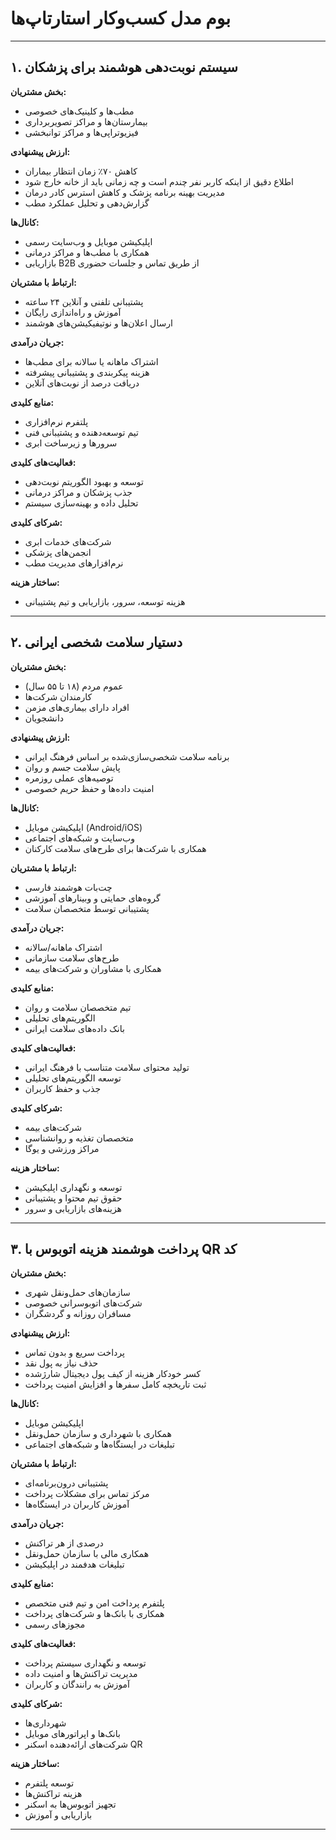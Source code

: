 
# بوم مدل کسب‌وکار استارتاپ‌ها

---

## ۱. سیستم نوبت‌دهی هوشمند برای پزشکان

**بخش مشتریان:**  
- مطب‌ها و کلینیک‌های خصوصی  
- بیمارستان‌ها و مراکز تصویربرداری  
- فیزیوتراپی‌ها و مراکز توانبخشی  

**ارزش پیشنهادی:**  
- کاهش ۷۰٪ زمان انتظار بیماران  
- اطلاع دقیق از اینکه کاربر نفر چندم است و چه زمانی باید از خانه خارج شود  
- مدیریت بهینه برنامه پزشک و کاهش استرس کادر درمان  
- گزارش‌دهی و تحلیل عملکرد مطب  

**کانال‌ها:**  
- اپلیکیشن موبایل و وب‌سایت رسمی  
- همکاری با مطب‌ها و مراکز درمانی  
- بازاریابی B2B از طریق تماس و جلسات حضوری  

**ارتباط با مشتریان:**  
- پشتیبانی تلفنی و آنلاین ۲۴ ساعته  
- آموزش و راه‌اندازی رایگان  
- ارسال اعلان‌ها و نوتیفیکیشن‌های هوشمند  

**جریان درآمدی:**  
- اشتراک ماهانه یا سالانه برای مطب‌ها  
- هزینه پیکربندی و پشتیبانی پیشرفته  
- دریافت درصد از نوبت‌های آنلاین  

**منابع کلیدی:**  
- پلتفرم نرم‌افزاری  
- تیم توسعه‌دهنده و پشتیبانی فنی  
- سرورها و زیرساخت ابری  

**فعالیت‌های کلیدی:**  
- توسعه و بهبود الگوریتم نوبت‌دهی  
- جذب پزشکان و مراکز درمانی  
- تحلیل داده و بهینه‌سازی سیستم  

**شرکای کلیدی:**  
- شرکت‌های خدمات ابری  
- انجمن‌های پزشکی  
- نرم‌افزارهای مدیریت مطب  

**ساختار هزینه:**  
- هزینه توسعه، سرور، بازاریابی و تیم پشتیبانی  

---

## ۲. دستیار سلامت شخصی ایرانی

**بخش مشتریان:**  
- عموم مردم (۱۸ تا ۵۵ سال)  
- کارمندان شرکت‌ها  
- افراد دارای بیماری‌های مزمن  
- دانشجویان  

**ارزش پیشنهادی:**  
- برنامه سلامت شخصی‌سازی‌شده بر اساس فرهنگ ایرانی  
- پایش سلامت جسم و روان  
- توصیه‌های عملی روزمره  
- امنیت داده‌ها و حفظ حریم خصوصی  

**کانال‌ها:**  
- اپلیکیشن موبایل (Android/iOS)  
- وب‌سایت و شبکه‌های اجتماعی  
- همکاری با شرکت‌ها برای طرح‌های سلامت کارکنان  

**ارتباط با مشتریان:**  
- چت‌بات هوشمند فارسی  
- گروه‌های حمایتی و وبینارهای آموزشی  
- پشتیبانی توسط متخصصان سلامت  

**جریان درآمدی:**  
- اشتراک ماهانه/سالانه  
- طرح‌های سلامت سازمانی  
- همکاری با مشاوران و شرکت‌های بیمه  

**منابع کلیدی:**  
- تیم متخصصان سلامت و روان  
- الگوریتم‌های تحلیلی  
- بانک داده‌های سلامت ایرانی  

**فعالیت‌های کلیدی:**  
- تولید محتوای سلامت متناسب با فرهنگ ایرانی  
- توسعه الگوریتم‌های تحلیلی  
- جذب و حفظ کاربران  

**شرکای کلیدی:**  
- شرکت‌های بیمه  
- متخصصان تغذیه و روانشناسی  
- مراکز ورزشی و یوگا  

**ساختار هزینه:**  
- توسعه و نگهداری اپلیکیشن  
- حقوق تیم محتوا و پشتیبانی  
- هزینه‌های بازاریابی و سرور  

---

## ۳. پرداخت هوشمند هزینه اتوبوس با QR کد

**بخش مشتریان:**  
- سازمان‌های حمل‌ونقل شهری  
- شرکت‌های اتوبوسرانی خصوصی  
- مسافران روزانه و گردشگران  

**ارزش پیشنهادی:**  
- پرداخت سریع و بدون تماس  
- حذف نیاز به پول نقد  
- کسر خودکار هزینه از کیف پول دیجیتال شارژ‌شده  
- ثبت تاریخچه کامل سفرها و افزایش امنیت پرداخت  

**کانال‌ها:**  
- اپلیکیشن موبایل  
- همکاری با شهرداری و سازمان حمل‌ونقل  
- تبلیغات در ایستگاه‌ها و شبکه‌های اجتماعی  

**ارتباط با مشتریان:**  
- پشتیبانی درون‌برنامه‌ای  
- مرکز تماس برای مشکلات پرداخت  
- آموزش کاربران در ایستگاه‌ها  

**جریان درآمدی:**  
- درصدی از هر تراکنش  
- همکاری مالی با سازمان حمل‌ونقل  
- تبلیغات هدفمند در اپلیکیشن  

**منابع کلیدی:**  
- پلتفرم پرداخت امن و تیم فنی متخصص  
- همکاری با بانک‌ها و شرکت‌های پرداخت  
- مجوزهای رسمی  

**فعالیت‌های کلیدی:**  
- توسعه و نگهداری سیستم پرداخت  
- مدیریت تراکنش‌ها و امنیت داده  
- آموزش به رانندگان و کاربران  

**شرکای کلیدی:**  
- شهرداری‌ها  
- بانک‌ها و اپراتورهای موبایل  
- شرکت‌های ارائه‌دهنده اسکنر QR  

**ساختار هزینه:**  
- توسعه پلتفرم  
- هزینه تراکنش‌ها  
- تجهیز اتوبوس‌ها به اسکنر  
- بازاریابی و آموزش  

---
